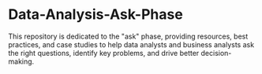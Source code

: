 # Data-Analysis-Ask-Phase
This repository is dedicated to the "ask" phase, providing resources, best practices, and case studies to help data analysts and business analysts ask the right questions, identify key problems, and drive better decision-making.
